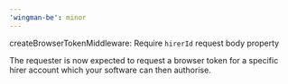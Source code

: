 ```yaml
---
'wingman-be': minor
---
```


createBrowserTokenMiddleware: Require `hirerId` request body property

The requester is now expected to request a browser token for a specific hirer account which your software can then authorise.
